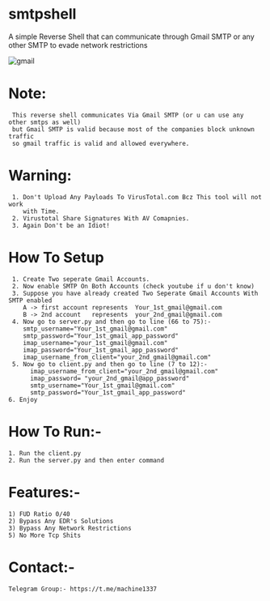 # smtpshell
A simple Reverse Shell that can communicate through Gmail SMTP or any other SMTP to evade network restrictions

![gmail](https://user-images.githubusercontent.com/82051128/235435093-0b482435-88b3-405c-98f9-fa218b2ed95f.PNG)

# Note:
     This reverse shell communicates Via Gmail SMTP (or u can use any other smtps as well)
     but Gmail SMTP is valid because most of the companies block unknown traffic
     so gmail traffic is valid and allowed everywhere.
  
# Warning:
     1. Don't Upload Any Payloads To VirusTotal.com Bcz This tool will not work
        with Time.
     2. Virustotal Share Signatures With AV Comapnies.
     3. Again Don't be an Idiot!

# How To Setup
     1. Create Two seperate Gmail Accounts.
     2. Now enable SMTP On Both Accounts (check youtube if u don't know)
     3. Suppose you have already created Two Seperate Gmail Accounts With SMTP enabled
        A -> first account represents  Your_1st_gmail@gmail.com
        B -> 2nd account   represents  your_2nd_gmail@gmail.com
     4. Now go to server.py and then go to line (66 to 75):-
        smtp_username="Your_1st_gmail@gmail.com"
        smtp_password="Your_1st_gmail_app_password"
        imap_username="your_1st_gmail@gmail.com"
        imap_password="Your_1st_gmail_app_password"
        imap_username_from_client="your_2nd_gmail@gmail.com"
     5. Now go to client.py and then go to line (7 to 12):-
          imap_username_from_client="your_2nd_gmail@gmail.com"
          imap_password= "your_2nd_gmail@app_password"
          smtp_username="Your_1st_gmail@gmail.com"
          smtp_password="Your_1st_gmail_app_password"
    6. Enjoy
  
# How To Run:-
    1. Run the client.py
    2. Run the server.py and then enter command
    
# Features:-

    1) FUD Ratio 0/40
    2) Bypass Any EDR's Solutions
    3) Bypass Any Network Restrictions
    5) No More Tcp Shits

# Contact:-
    Telegram Group:- https://t.me/machine1337
